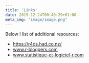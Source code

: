 ```yaml
---
title: 'Links'
date: 2019-12-24T00:40:29+01:00
meta_img: "image/image.png"
---
```


Below I list of additional resources:

* <a href="https://r4ds.had.co.nz/" target="_blank" rel="noopener">https://r4ds.had.co.nz/</a>
* <a href="https://www.r-bloggers.com/" target="_blank" rel="noopener">www.r-bloggers.com</a>
* <a href="https://statistique-et-logiciel-r.com/" target="_blank" rel="noopener">www.statistique-et-logiciel-r.com</a>
